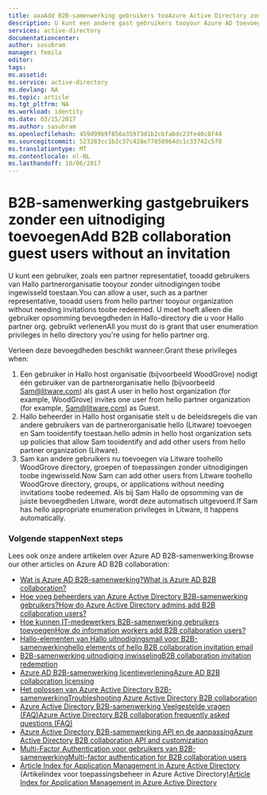 ```yaml
---
title: aaaAdd B2B-samenwerking gebruikers tooAzure Active Directory zonder een uitnodiging | Microsoft Docs
description: U kunt een andere gast gebruikers tooyour Azure AD toevoegen zonder een uitnodiging in Azure Active Directory B2B-samenwerking wisselt gastgebruiker.
services: active-directory
documentationcenter: 
author: sasubram
manager: femila
editor: 
tags: 
ms.assetid: 
ms.service: active-directory
ms.devlang: NA
ms.topic: article
ms.tgt_pltfrm: NA
ms.workload: identity
ms.date: 03/15/2017
ms.author: sasubram
ms.openlocfilehash: 459d99b9f856a35973d1b2cbfabdc23fe40c8f44
ms.sourcegitcommit: 523283cc1b3c37c428e77850964dc1c33742c5f0
ms.translationtype: MT
ms.contentlocale: nl-NL
ms.lasthandoff: 10/06/2017
---
```

# <a name="add-b2b-collaboration-guest-users-without-an-invitation"></a><span data-ttu-id="a7bd5-103">B2B-samenwerking gastgebruikers zonder een uitnodiging toevoegen</span><span class="sxs-lookup"><span data-stu-id="a7bd5-103">Add B2B collaboration guest users without an invitation</span></span>

<span data-ttu-id="a7bd5-104">U kunt een gebruiker, zoals een partner representatief, tooadd gebruikers van Hallo partnerorganisatie tooyour zonder uitnodigingen toobe ingewisseld toestaan.</span><span class="sxs-lookup"><span data-stu-id="a7bd5-104">You can allow a user, such as a partner representative, tooadd users from hello partner tooyour organization without needing invitations toobe redeemed.</span></span> <span data-ttu-id="a7bd5-105">U moet hoeft alleen die gebruiker opsomming bevoegdheden in Hallo-directory die u voor Hallo partner org. gebruikt verlenen</span><span class="sxs-lookup"><span data-stu-id="a7bd5-105">All you must do is grant that user enumeration privileges in hello directory you're using for hello partner org.</span></span> 

<span data-ttu-id="a7bd5-106">Verleen deze bevoegdheden beschikt wanneer:</span><span class="sxs-lookup"><span data-stu-id="a7bd5-106">Grant these privileges when:</span></span>

1. <span data-ttu-id="a7bd5-107">Een gebruiker in Hallo host organisatie (bijvoorbeeld WoodGrove) nodigt één gebruiker van de partnerorganisatie hello (bijvoorbeeld Sam@litware.com) als gast.</span><span class="sxs-lookup"><span data-stu-id="a7bd5-107">A user in hello host organization (for example, WoodGrove) invites one user from hello partner organization (for example, Sam@litware.com) as Guest.</span></span>
2. <span data-ttu-id="a7bd5-108">Hallo beheerder in Hallo host organisatie stelt u de beleidsregels die van andere gebruikers van de partnerorganisatie hello (Litware) toevoegen en Sam tooidentify toestaan.</span><span class="sxs-lookup"><span data-stu-id="a7bd5-108">hello admin in hello host organization sets up policies that allow Sam tooidentify and add other users from hello partner organization (Litware).</span></span>
3. <span data-ttu-id="a7bd5-109">Sam kan andere gebruikers nu toevoegen via Litware toohello WoodGrove directory, groepen of toepassingen zonder uitnodigingen toobe ingewisseld.</span><span class="sxs-lookup"><span data-stu-id="a7bd5-109">Now Sam can add other users from Litware toohello WoodGrove directory, groups, or applications without needing invitations toobe redeemed.</span></span> <span data-ttu-id="a7bd5-110">Als bij Sam Hallo de opsomming van de juiste bevoegdheden Litware, wordt deze automatisch uitgevoerd.</span><span class="sxs-lookup"><span data-stu-id="a7bd5-110">If Sam has hello appropriate enumeration privileges in Litware, it happens automatically.</span></span>

### <a name="next-steps"></a><span data-ttu-id="a7bd5-111">Volgende stappen</span><span class="sxs-lookup"><span data-stu-id="a7bd5-111">Next steps</span></span>

<span data-ttu-id="a7bd5-112">Lees ook onze andere artikelen over Azure AD B2B-samenwerking:</span><span class="sxs-lookup"><span data-stu-id="a7bd5-112">Browse our other articles on Azure AD B2B collaboration:</span></span>

* [<span data-ttu-id="a7bd5-113">Wat is Azure AD B2B-samenwerking?</span><span class="sxs-lookup"><span data-stu-id="a7bd5-113">What is Azure AD B2B collaboration?</span></span>](active-directory-b2b-what-is-azure-ad-b2b.md)
* [<span data-ttu-id="a7bd5-114">Hoe voeg beheerders van Azure Active Directory B2B-samenwerking gebruikers?</span><span class="sxs-lookup"><span data-stu-id="a7bd5-114">How do Azure Active Directory admins add B2B collaboration users?</span></span>](active-directory-b2b-admin-add-users.md)
* [<span data-ttu-id="a7bd5-115">Hoe kunnen IT-medewerkers B2B-samenwerking gebruikers toevoegen</span><span class="sxs-lookup"><span data-stu-id="a7bd5-115">How do information workers add B2B collaboration users?</span></span>](active-directory-b2b-iw-add-users.md)
* [<span data-ttu-id="a7bd5-116">Hallo-elementen van Hallo uitnodigingsmail voor B2B-samenwerking</span><span class="sxs-lookup"><span data-stu-id="a7bd5-116">hello elements of hello B2B collaboration invitation email</span></span>](active-directory-b2b-invitation-email.md)
* [<span data-ttu-id="a7bd5-117">B2B-samenwerking uitnodiging inwisseling</span><span class="sxs-lookup"><span data-stu-id="a7bd5-117">B2B collaboration invitation redemption</span></span>](active-directory-b2b-redemption-experience.md)
* [<span data-ttu-id="a7bd5-118">Azure AD B2B-samenwerking licentieverlening</span><span class="sxs-lookup"><span data-stu-id="a7bd5-118">Azure AD B2B collaboration licensing</span></span>](active-directory-b2b-licensing.md)
* [<span data-ttu-id="a7bd5-119">Het oplossen van Azure Active Directory B2B-samenwerking</span><span class="sxs-lookup"><span data-stu-id="a7bd5-119">Troubleshooting Azure Active Directory B2B collaboration</span></span>](active-directory-b2b-troubleshooting.md)
* [<span data-ttu-id="a7bd5-120">Azure Active Directory B2B-samenwerking Veelgestelde vragen (FAQ)</span><span class="sxs-lookup"><span data-stu-id="a7bd5-120">Azure Active Directory B2B collaboration frequently asked questions (FAQ)</span></span>](active-directory-b2b-faq.md)
* [<span data-ttu-id="a7bd5-121">Azure Active Directory B2B-samenwerking API en de aanpassing</span><span class="sxs-lookup"><span data-stu-id="a7bd5-121">Azure Active Directory B2B collaboration API and customization</span></span>](active-directory-b2b-api.md)
* [<span data-ttu-id="a7bd5-122">Multi-Factor Authentication voor gebruikers van B2B-samenwerking</span><span class="sxs-lookup"><span data-stu-id="a7bd5-122">Multi-factor authentication for B2B collaboration users</span></span>](active-directory-b2b-mfa-instructions.md)
* <span data-ttu-id="a7bd5-123">[Article Index for Application Management in Azure Active Directory](active-directory-apps-index.md) (Artikelindex voor toepassingsbeheer in Azure Active Directory)</span><span class="sxs-lookup"><span data-stu-id="a7bd5-123">[Article Index for Application Management in Azure Active Directory](active-directory-apps-index.md)</span></span>